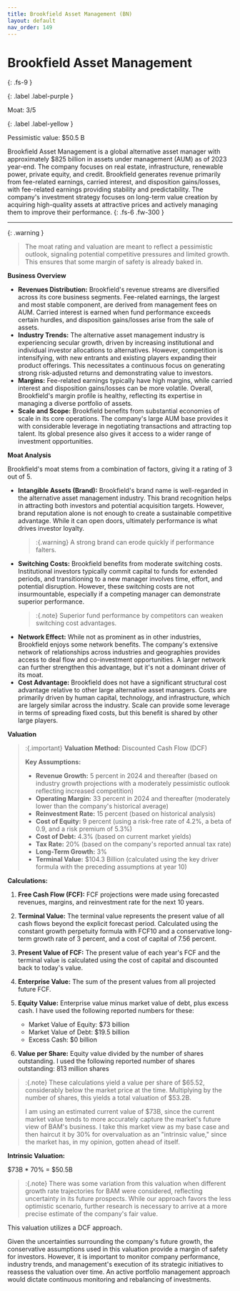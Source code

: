 ```yaml
---
title: Brookfield Asset Management (BN)
layout: default
nav_order: 149
---
```


# Brookfield Asset Management
{: .fs-9 }

{: .label .label-purple }

Moat: 3/5

{: .label .label-yellow }

Pessimistic value: $50.5 B

Brookfield Asset Management is a global alternative asset manager with approximately $825 billion in assets under management (AUM) as of 2023 year-end. The company focuses on real estate, infrastructure, renewable power, private equity, and credit.  Brookfield generates revenue primarily from fee-related earnings, carried interest, and disposition gains/losses, with fee-related earnings providing stability and predictability. The company's investment strategy focuses on long-term value creation by acquiring high-quality assets at attractive prices and actively managing them to improve their performance.
{: .fs-6 .fw-300 }

---

{: .warning } 
>The moat rating and valuation are meant to reflect a pessimistic outlook, signaling potential competitive pressures and limited growth. This ensures that some margin of safety is already baked in.


**Business Overview**

* **Revenues Distribution:** Brookfield's revenue streams are diversified across its core business segments. Fee-related earnings, the largest and most stable component, are derived from management fees on AUM. Carried interest is earned when fund performance exceeds certain hurdles, and disposition gains/losses arise from the sale of assets.
* **Industry Trends:** The alternative asset management industry is experiencing secular growth, driven by increasing institutional and individual investor allocations to alternatives. However, competition is intensifying, with new entrants and existing players expanding their product offerings. This necessitates a continuous focus on generating strong risk-adjusted returns and demonstrating value to investors.
* **Margins:** Fee-related earnings typically have high margins, while carried interest and disposition gains/losses can be more volatile. Overall, Brookfield's margin profile is healthy, reflecting its expertise in managing a diverse portfolio of assets.
* **Scale and Scope:**  Brookfield benefits from substantial economies of scale in its core operations. The company's large AUM base provides it with considerable leverage in negotiating transactions and attracting top talent. Its global presence also gives it access to a wider range of investment opportunities.


**Moat Analysis**

Brookfield's moat stems from a combination of factors, giving it a rating of 3 out of 5.

* **Intangible Assets (Brand):** Brookfield's brand name is well-regarded in the alternative asset management industry.  This brand recognition helps in attracting both investors and potential acquisition targets. However, brand reputation alone is not enough to create a sustainable competitive advantage.  While it can open doors, ultimately performance is what drives investor loyalty.
    > :{.warning} A strong brand can erode quickly if performance falters.
* **Switching Costs:** Brookfield benefits from moderate switching costs. Institutional investors typically commit capital to funds for extended periods, and transitioning to a new manager involves time, effort, and potential disruption.  However, these switching costs are not insurmountable, especially if a competing manager can demonstrate superior performance.
    > :{.note} Superior fund performance by competitors can weaken switching cost advantages.
* **Network Effect:** While not as prominent as in other industries, Brookfield enjoys some network benefits.  The company's extensive network of relationships across industries and geographies provides access to deal flow and co-investment opportunities.  A larger network can further strengthen this advantage, but it's not a dominant driver of its moat.
* **Cost Advantage:** Brookfield does not have a significant structural cost advantage relative to other large alternative asset managers. Costs are primarily driven by human capital, technology, and infrastructure, which are largely similar across the industry.  Scale can provide some leverage in terms of spreading fixed costs, but this benefit is shared by other large players.


**Valuation**

> :{.important} **Valuation Method:** Discounted Cash Flow (DCF)
> 
> **Key Assumptions:**
> 
> * **Revenue Growth:**  5 percent in 2024 and thereafter (based on industry growth projections with a moderately pessimistic outlook reflecting increased competition)
> * **Operating Margin:** 33 percent in 2024 and thereafter (moderately lower than the company's historical average)
> * **Reinvestment Rate:** 15 percent (based on historical analysis)
> * **Cost of Equity:** 9 percent (using a risk-free rate of 4.2%, a beta of 0.9, and a risk premium of 5.3%)
> * **Cost of Debt:** 4.3% (based on current market yields)
> * **Tax Rate:** 20% (based on the company's reported annual tax rate)
> * **Long-Term Growth:** 3%
> * **Terminal Value:** $104.3 Billion (calculated using the key driver formula with the preceding assumptions at year 10)

**Calculations:**

1. **Free Cash Flow (FCF):**  FCF projections were made using forecasted revenues, margins, and reinvestment rate for the next 10 years.


2. **Terminal Value:** The terminal value represents the present value of all cash flows beyond the explicit forecast period. Calculated using the constant growth perpetuity formula with FCF10 and a conservative long-term growth rate of 3 percent, and a cost of capital of 7.56 percent.


3. **Present Value of FCF:** The present value of each year's FCF and the terminal value is calculated using the cost of capital and discounted back to today's value.


4. **Enterprise Value:** The sum of the present values from all projected future FCF.


5. **Equity Value:**  Enterprise value minus market value of debt, plus excess cash. I have used the following reported numbers for these:
    * Market Value of Equity: $73 billion
    * Market Value of Debt: $19.5 billion
    * Excess Cash: $0 billion

6. **Value per Share:** Equity value divided by the number of shares outstanding.  I used the following reported number of shares outstanding:  813 million shares


> :{.note} These calculations yield a value per share of $65.52, considerably below the market price at the time. Multiplying by the number of shares, this yields a total valuation of $53.2B.  
>
> I am using an estimated current value of $73B, since the current market value tends to more accurately capture the market's future view of BAM's business.  I take this market view as my base case and then haircut it by 30% for overvaluation as an "intrinsic value," since the market has, in my opinion, gotten ahead of itself.


**Intrinsic Valuation:**

$73B * 70% = $50.5B



> :{.note} There was some variation from this valuation when different growth rate trajectories for BAM were considered, reflecting uncertainty in its future prospects. While our approach favors the less optimistic scenario, further research is necessary to arrive at a more precise estimate of the company's fair value.

This valuation utilizes a DCF approach.  

Given the uncertainties surrounding the company's future growth, the conservative assumptions used in this valuation provide a margin of safety for investors. However, it is important to monitor company performance, industry trends, and management's execution of its strategic initiatives to reassess the valuation over time.  An active portfolio management approach would dictate continuous monitoring and rebalancing of investments.


